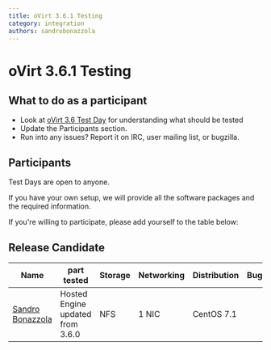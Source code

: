 ```yaml
---
title: oVirt 3.6.1 Testing
category: integration
authors: sandrobonazzola
---
```


# oVirt 3.6.1 Testing

## What to do as a participant

*   Look at [oVirt 3.6 Test Day](/develop/release-management/releases/3.6/test-day/) for understanding what should be tested
*   Update the Participants section.
*   Run into any issues? Report it on IRC, user mailing list, or bugzilla.

## Participants

Test Days are open to anyone.

If you have your own setup, we will provide all the software packages and the required information.

If you're willing to participate, please add yourself to the table below:

## Release Candidate

| Name                                               | part tested                      | Storage | Networking | Distribution | Bugs |
|----------------------------------------------------|----------------------------------|---------|------------|--------------|------|
| [Sandro Bonazzola](https://github.com/sandrobonazzola) | Hosted Engine updated from 3.6.0 | NFS     | 1 NIC      | CentOS 7.1   |      |

